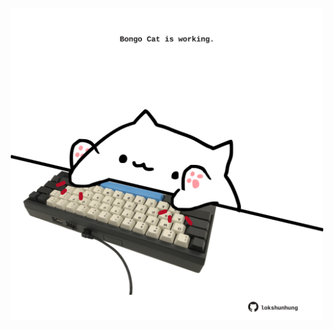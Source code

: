 <!-- built at 12/03/2022, 06:01:09 UTC -->
<p align="center">
  <img width="500" height="500" src="./ReadmeImage.svg">
</p>
